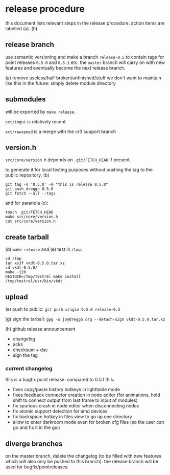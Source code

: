 # release procedure

this document lists relevant steps in the release procedure.
action items are labelled (a)..(h).

## release branch

use semantic versioning and make a branch `release-0.5` to
contain tags for point releases `0.5.0` and `0.5.1` etc.
the `master` branch will carry on with new features and eventually become the
next release branch.

(a) remove useless/half broken/unfinished/stuff we don't want to maintain like
this in the future: simply delete module directory

## submodules

will be exported by `make release`.

`ext/imgui` is relatively recent

`ext/rawspeed` is a merge with the cr3 support branch

## version.h

`src/core/version.h` depends on `.git/FETCH_HEAD` if present.

to generate it for local testing purposes without pushing the tag
to the public repository, (b)
```
git tag -s '0.5.0' -m "this is release 0.5.0"
git push dreggn 0.5.0
git fetch --all --tags
```

and for paranoia (c):

```
touch .git/FETCH_HEAD
make src/core/version.h
cat src/core/version.h
```

## create tarball

(d) `make release` and (e) test in `/tmp`:

```
cd /tmp
tar xvJf vkdt-0.5.0.tar.xz
cd vkdt-0.5.0/
make -j20
DESTDIR=/tmp/testrel make install
/tmp/testrel/usr/bin/vkdt
```

## upload

(e) push to public: `git push origin 0.5.0 release-0.5`

(g) sign the tarball:
`gpg -u jo@dreggn.org --detach-sign vkdt-0.5.0.tar.xz`

(h) github release announcement

* changelog
* acks
* checksum + dsc
* sign the tag

### current changelog

this is a bugfix point release: compared to 0.5.1 this:
* fixes copy/paste history hotkeys in lighttable mode
* fixes feedback connector creation in node editor (for animations, hold shift to connect output from last frame to input of modules)
* fix spurious crash in node editor when disconnecting nodes
* fix atomic support detection for amd devices
* fix backspace hotkey in files view to go up one directory
* allow to enter darkroom mode even for broken cfg files
  (so the user can go and fix it in the gui)

## diverge branches

on the master branch, delete the changelog (to be filled with new features which
will also only be pushed to this branch). the release branch will be used for
bugfix/pointreleases.
